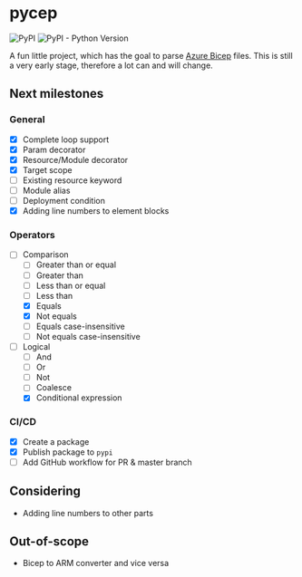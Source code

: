 # pycep

![PyPI](https://img.shields.io/pypi/v/pycep-parser)
![PyPI - Python Version](https://img.shields.io/pypi/pyversions/pycep-parser)

A fun little project, which has the goal to parse
[Azure Bicep](https://github.com/Azure/bicep) files.
This is still a very early stage, therefore a lot can and will change.

## Next milestones

### General
- [x] Complete loop support
- [x] Param decorator
- [x] Resource/Module decorator
- [x] Target scope
- [ ] Existing resource keyword
- [ ] Module alias
- [ ] Deployment condition
- [x] Adding line numbers to element blocks

### Operators
- [ ] Comparison
  - [ ] Greater than or equal
  - [ ] Greater than
  - [ ] Less than or equal
  - [ ] Less than
  - [x] Equals
  - [x] Not equals
  - [ ] Equals case-insensitive
  - [ ] Not equals case-insensitive
- [ ] Logical
  - [ ] And
  - [ ] Or
  - [ ] Not
  - [ ] Coalesce
  - [x] Conditional expression

### CI/CD
- [x] Create a package
- [x] Publish package to `pypi`
- [ ] Add GitHub workflow for PR & master branch

## Considering
- Adding line numbers to other parts

## Out-of-scope
- Bicep to ARM converter and vice versa
